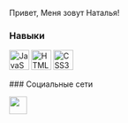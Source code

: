 Привет, Меня зовут Наталья! 

### Навыки

<p align="left">
<a href="https://developer.mozilla.org/en-US/docs/Web/JavaScript" target="_blank" rel="noreferrer"><img src="https ://raw.githubusercontent.com/danielcranney/readme-generator/main/public/icons/skills/javascript-colored.svg" width="36" height="36" alt="JavaScript" /></a>
<a href="https://developer.mozilla.org/en-US/docs/Glossary/HTML5" target="_blank" rel="noreferrer"><img src="https://raw.githubusercontent.com /danielcranney/readme-generator/main/public/icons/skills/html5-colored.svg" width="36" height="36" alt="HTML5" /></a>
<a href="https:/ /www.w3.org/TR/CSS/#css" target="_blank" rel="noreferrer"><img src="https://raw.githubusercontent.com/danielcranney/readme-generator/main/public/ icons/skills/css3-colored.svg" width="36" height="36" alt="CSS3" /></a>
</p>
</p>
### Социальные сети

<p align="left"> </p> <a href="https://discord.com/users/T" target="_blank" rel="noreferrer"><img src="https://raw.githubusercontent.com/danielcranney/readme-generator/main /public/icons/socials/discord.svg" width="32" height="32" /></a>
<!---
Natalia-Strizhneva/Natalia-Strizhneva is a ✨ special ✨ repository because its `README.md` (this file) appears on your GitHub profile.
You can click the Preview link to take a look at your changes.
--->
